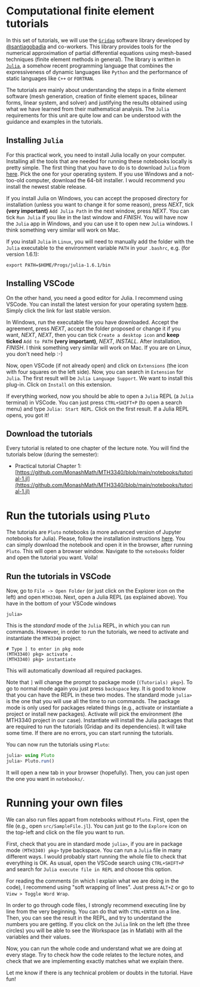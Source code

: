# Computational finite element tutorials

In this set of tutorials, we will use the [`Gridap`](https://github.com/gridap/Gridap.jl) software library developed by [@santiagobadia](https://github.com/santiagobadia) and co-workers. This library provides tools for the numerical approximation of partial differential equations using mesh-based techniques (finite element methods in general). The library is written in [`Julia`](https://julialang.org), a somehow recent programming language that combines the expressiveness of dynamic languages like `Python` and the performance of static languages like `C++` or `FORTRAN`.

The tutorials are mainly about understanding the steps in a finite element software (mesh generation, creation of finite element spaces, bilinear forms, linear system, and solver) and justifying the results obtained using what we have learned from their mathematical analysis. The `Julia` requirements for this unit are quite low and can be understood with the guidance and examples in the tutorials. 

## Installing `Julia`

For this practical work, you need to install Julia locally on your computer. Installing all the tools that are needed for running these notebooks locally is pretty simple. The first thing that you have to do is to download `Julia` from [here](https://julialang.org/downloads/). Pick the one for your operating system. If you use Windows and a not-too-old computer, download the 64-bit installer. I would recommend you install the newest stable release.

If you install Julia on Windows, you can accept the proposed directory for installation (unless you want to change it for some reason), press _NEXT_, tick **(very important)** `Add Julia Path` in the next window, press _NEXT_. You can tick `Run Julia` if you like in the last window and _FINISH_. You will have now the `Julia` app in Windows, and you can use it to open new `Julia` windows. I think something very similar will work on Mac.

If you install `Julia` in `Linux`, you will need to manually add the folder with the `Julia` executable to the environment variable `PATH` in your `.bashrc`, e.g. (for version 1.6.1):
```
export PATH=$HOME/Progs/julia-1.6.1/bin
```

## Installing VSCode

On the other hand, you need a good editor for Julia. I recommend using VSCode. You can install the latest version for your operating system [here](https://code.visualstudio.com/). Simply click the link for last stable version. 

In Windows, run the executable file you have downloaded. Accept the agreement, press _NEXT_, accept the folder proposed or change it if you want, _NEXT_, _NEXT_, then you can tick `Create a desktop icon` and **keep ticked** `Add to PATH` **(very important)**, _NEXT_, _INSTALL_. After installation, _FINISH_. I think something very similar will work on Mac. If you are on Linux, you don't need help :-)

Now, open VSCode (if not already open) and click on `Extensions` (the icon with four squares on the left side). Now, you can search in `Extension` for `Julia`. The first result will be `Julia Language Support`. We want to install this plug-in. Click on `Install` on this extension.

If everything worked, now you should be able to open a `Julia` REPL (a `Julia` terminal) in VSCode. You can just press `CTRL+SHIFT+P` (to open a search menu) and type `Julia: Start REPL`. Click on the first result. If a Julia REPL opens, you got it!

## Download the tutorials

Every tutorial is related to one chapter of the lecture note. You will find the tutorials below (during the semester):

* Practical tutorial Chapter 1: [https://github.com/MonashMath/MTH3340/blob/main/notebooks/tutorial-1.jl](https://github.com/MonashMath/MTH3340/blob/main/notebooks/tutorial-1.jl)

# Run the tutorials using `Pluto`

The tutorials are `Pluto` notebooks (a more advanced version of Jupyter notebooks for Julia). Please, follow the installation instructions [here](https://github.com/fonsp/Pluto.jl#installation). You can simply download the notebook and open it in the browser, after running `Pluto`. This will open a browser window. Navigate to the `notebooks` folder and open the tutorial you want. Voila!

## Run the tutorials in VSCode

Now, go to `File -> Open Folder` (or just click on the Explorer icon on the left) and open `MTH3340`. Next, open a Julia REPL (as explained above). You have in the bottom of your VSCode windows

```
julia> 
```
This is the _standard_ mode of the `Julia` REPL, in which you can run commands. However, in order to run the tutorials, we need to activate and instantiate the `MTH3340` project:
```
# Type ] to enter in pkg mode
(MTH3340) pkg> activate .
(MTH3340) pkg> instantiate
```
This will automatically download all required packages.

Note that `]` will change the prompt to package mode (`(Tutorials) pkg>`). To go to normal mode again you just press `backspace` key. It is good to know that you can have the REPL in these two modes. The standard mode `julia>` is the one that you will use all the time to run commands. The package mode is only used for packages related things (e.g., activate or instantiate a project or install new packages). Activate will pick the environment (the MTH3340 project in our case). Instantiate will install the Julia packages that are required to run the tutorials (Gridap and its dependencies). It will take some time. If there are no errors, you can start running the tutorials.

You can now run the tutorials using `Pluto`:
```julia
julia> using Pluto
julia> Pluto.run()
```
It will open a new tab in your browser (hopefully). Then, you can just open the one you want in `notebooks/`.

# Running your own files

We can also run files appart from notebooks without `Pluto`. First, open the file (e.g., open `src/SampleFile.jl`). You can just go to the `Explore` icon on the top-left and click on the file you want to run.

First, check that you are in standard mode `julia>`, if you are in package mode `(MTH3340) pkg>` type backspace. You can run a `Julia` file in many different ways. I would probably start running the whole file to check that everything is OK. As usual, open the VSCode search using `CTRL+SHIFT+P` and search for `Julia execute file in REPL` and choose this option.

For reading the comments (in which I explain what we are doing in the code), I recommend using "soft wrapping of lines". Just press `ALT+Z` or go to `View > Toggle Word Wrap`.

In order to go through code files, I strongly recommend executing line by line from the very beginning. You can do that with `CTRL+ENTER` on a line. Then, you can see the result in the REPL, and try to understand the numbers you are getting. If you click on the `Julia` link on the left (the three circles) you will be able to see the Workspace (as in Matlab) with all the variables and their values.

Now, you can run the whole code and understand what we are doing at every stage. Try to check how the code relates to the lecture notes, and check that we are implementing exactly matches what we explain there.

Let me know if there is any technical problem or doubts in the tutorial. Have fun!
